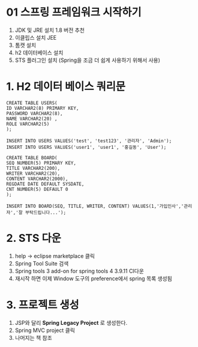 01 스프링 프레임워크 시작하기
=======================
1. JDK 및 JRE 설치 1.8 버전 추천     
2. 이클립스 설치 JEE   
3. 톰캣 설치  
4. h2 데이터베이스 설치   
5. STS 플러그인 설치 (Spring을 조금 더 쉽게 사용하기 위해서 사용)     
  
# 1. H2 데이터 베이스 쿼리문
```
CREATE TABLE USERS(
ID VARCHAR2(8) PRIMARY KEY,
PASSWORD VARCHAR2(8),
NAME VARCHAR2(20) ,
ROLE VARCHAR2(5)
);

INSERT INTO USERS VALUES('test', 'test123', '관리자', 'Admin');
INSERT INTO USERS VALUES('user1', 'user1', '홍길동', 'User');

CREATE TABLE BOARD(
SEQ NUMBER(5) PRIMARY KEY,
TITLE VARCHAR2(200),
WRITER VARCHAR2(20),
CONTENT VARCHAR2(2000),
REGDATE DATE DEFAULT SYSDATE,
CNT NUMBER(5) DEFAULT 0
);

INSERT INTO BOARD(SEQ, TITLE, WRITER, CONTENT) VALUES(1,'가입인사','관리자','잘 부탁드립니다...');
```
   
###
# 2. STS 다운  
1. help -> eclipse marketplace 클릭
2. Spring Tool Suite 검색
3. Spring tools 3 add-on for spring tools 4 3.9.11 CI다운
4. 재시작 하면 이제 Window 도구의 preference에서 spring 목록 생성됨

###
# 3. 프로젝트 생성
1. JSP와 달리 **Spring Legacy Project** 로 생성한다.  
2. Spring MVC project 클릭
3. 나머지는 책 참조
